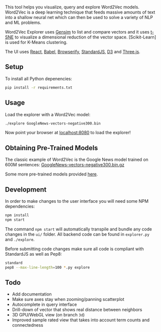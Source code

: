 
This tool helps you visualize, query and explore Word2Vec models. Word2Vec is a deep learning technique that feeds massive amounts of text into a shallow neural net which can then be used to solve a variety of NLP and ML problems. 

Word2Vec Explorer uses [Gensim](https://github.com/piskvorky/gensim) to list and compare vectors and it uses [t-SNE](https://github.com/danielfrg/tsne) to visualize a dimensional reduction of the vector space. [Scikit-Learn] is used for K-Means clustering.

The UI uses [React](https://facebook.github.io/react/), [Babel](https://babeljs.io/), [Browserify](http://browserify.org/), [StandardJS](http://standardjs.com/), [D3](http://d3js.org) and [Three.js](http://threejs.org).

## Setup

To install all Python depenencies:

```bash
pip install -r requirements.txt
```

## Usage

Load the explorer with a Word2Vec model:

```bash
./explore GoogleNews-vectors-negative300.bin
```

Now point your browser at [localhost:8080](http://localhost:8080/) to load the explorer!

## Obtaining Pre-Trained Models

The classic example of Word2Vec is the Google News model trained on 600M sentences: [GoogleNews-vectors-negative300.bin.gz](https://drive.google.com/file/d/0B7XkCwpI5KDYNlNUTTlSS21pQmM/edit?usp=sharing)

Some more pre-trained models provided [here](https://github.com/3Top/word2vec-api#where-to-get-a-pretrained-models).


## Development

In order to make changes to the user interface you will need some NPM dependencies:

```bash
npm install
npm start
```

The command `npm start` will automatically transpile and bundle any code changes in the `ui/` folder. All backend code can be found in `explorer.py` and `./explore`.

Before submitting code changes make sure all code is compliant with StandardJS as well as Pep8:

```bash
standard
pep8 --max-line-length=100 *.py explore
```

## Todo

- Add documentation
- Make sure axes stay when zooming/panning scatterplot
- Autocomplete in query interface
- Drill-down of vector that shows real distance between neighbors
- 3D GPU/WebGL view (on branch `3d`)
- Improved sample rated view that takes into account term counts and connectedness
